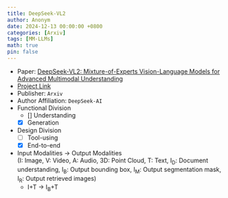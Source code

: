 ```yaml
---
title: DeepSeek-VL2
author: Anonym
date: 2024-12-13 00:00:00 +0800
categories: [Arxiv]
tags: [MM-LLMs]
math: true
pin: false
---
```


- Paper: [DeepSeek-VL2: Mixture-of-Experts Vision-Language Models
for Advanced Multimodal Understanding](https://arxiv.org/pdf/2412.10302)
- [Project Link](https://github.com/deepseek-ai/DeepSeek-VL2)
- Publisher: `Arxiv`
- Author Affiliation: `DeepSeek-AI`
- Functional Division
  + [] Understanding
  + [x] Generation
- Design Division
  + [ ] Tool-using
  + [x] End-to-end
- Input Modalities $\rightarrow$ Output Modalities <br />(I: Image, V: Video, A: Audio, 3D: Point Cloud, T: Text, I<sub>D</sub>: Document understanding, I<sub>B</sub>: Output bounding box, I<sub>M</sub>: Output segmentation mask, I<sub>R</sub>: Output retrieved images)
  + I+T $\rightarrow$ I<sub>B</sub>+T

